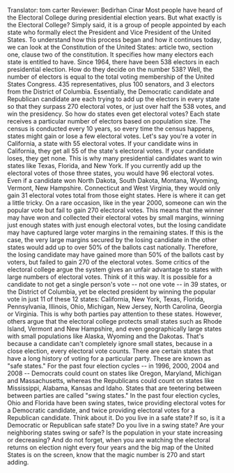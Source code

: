 Translator: tom carter Reviewer: Bedirhan Cinar Most people have heard of the Electoral College during presidential election years. But what exactly is the Electoral College? Simply said, it is a group of people appointed by each state who formally elect the President and Vice President of the United States. To understand how this process began and how it continues today, we can look at the Constitution of the United States: article two, section one, clause two of the constitution. It specifies how many electors each state is entitled to have. Since 1964, there have been 538 electors in each presidential election. How do they decide on the number 538? Well, the number of electors is equal to the total voting membership of the United States Congress. 435 representatives, plus 100 senators, and 3 electors from the District of Columbia. Essentially, the Democratic candidate and Republican candidate are each trying to add up the electors in every state so that they surpass 270 electoral votes, or just over half the 538 votes, and win the presidency. So how do states even get electoral votes? Each state receives a particular number of electors based on population size. The census is conducted every 10 years, so every time the census happens, states might gain or lose a few electoral votes. Let's say you're a voter in California, a state with 55 electoral votes. If your candidate wins in California, they get all 55 of the state's electoral votes. If your candidate loses, they get none. This is why many presidential candidates want to win states like Texas, Florida, and New York. If you currently add up the electoral votes of those three states, you would have 96 electoral votes. Even if a candidate won North Dakota, South Dakota, Montana, Wyoming, Vermont, New Hampshire. Connecticut and West Virginia, they would only gain 31 electoral votes total from those eight states. Here is where it can get a little tricky. On a rare occasion, like in the year 2000, someone can win the popular vote but fail to gain 270 electoral votes. This means that the winner may have won and collected their electoral votes by small margins, winning just enough states with just enough electoral votes, but the losing candidate may have captured large voter margins in the remaining states. If this is the case, the very large margins secured by the losing candidate in the other states would add up to over 50% of the ballots cast nationally. Therefore, the losing candidate may have gained more than 50% of the ballots cast by voters, but failed to gain 270 of the electoral votes. Some critics of the electoral college argue the system gives an unfair advantage to states with large numbers of electoral votes. Think of it this way. It is possible for a candidate to not get a single person's vote -- not one vote -- in 39 states, or the District of Columbia, yet be elected president by winning the popular vote in just 11 of these 12 states: California, New York, Texas, Florida, Pennsylvania, Illinois, Ohio, Michigan, New Jersey, North Carolina, Georgia or Virginia. This is why both parties pay attention to these states. However, others argue that the electoral college protects small states such as Rhode Island, Vermont and New Hampshire, and even geographically large states with small populations like Alaska, Wyoming and the Dakotas. That's because a candidate can't completely ignore small states, because in a close election, every electoral vote counts. There are certain states that have a long history of voting for a particular party. These are known as "safe states." For the past four election cycles -- in 1996, 2000, 2004 and 2008 -- Democrats could count on states like Oregon, Maryland, Michigan and Massachusetts, whereas the Republicans could count on states like Mississippi, Alabama, Kansas and Idaho. States that are teetering between between parties are called "swing states." In the past four election cycles, Ohio and Florida have been swing states, twice providing electoral votes for a Democratic candidate, and twice providing electoral votes for a Republican candidate. Think about it. Do you live in a safe state? If so, is it a Democratic or Republican safe state? Do you live in a swing state? Are your neighboring states swing or safe? Is the population in your state increasing or decreasing? And do not forget, when you are watching the electoral returns on election night every four years and the big map of the United States is on the screen, know that the magic number is 270 and start adding. 